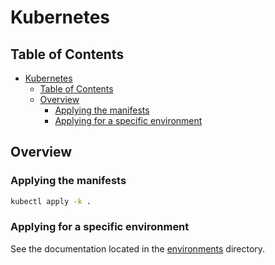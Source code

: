 # Kubernetes

## Table of Contents

- [Kubernetes](#kubernetes)
  - [Table of Contents](#table-of-contents)
  - [Overview](#overview)
    - [Applying the manifests](#applying-the-manifests)
    - [Applying for a specific environment](#applying-for-a-specific-environment)

## Overview

### Applying the manifests

```bash
kubectl apply -k .
```

### Applying for a specific environment

See the documentation located in the [environments](./environments/README.md#applying-the-manifests) directory.
